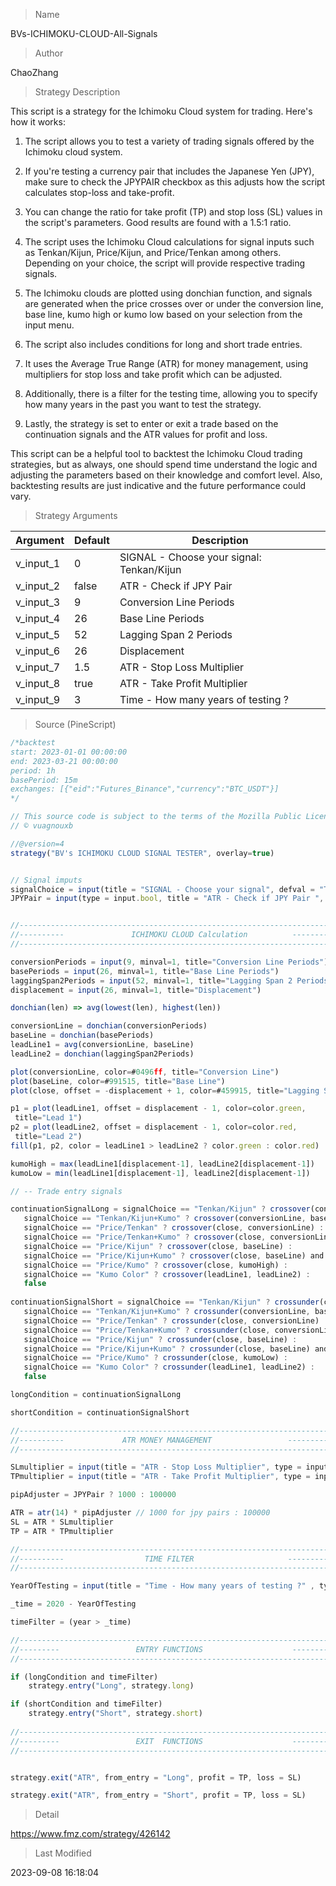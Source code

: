
> Name

BVs-ICHIMOKU-CLOUD-All-Signals

> Author

ChaoZhang

> Strategy Description


This script is a strategy for the Ichimoku Cloud system for trading. Here's how it works:

1. The script allows you to test a variety of trading signals offered by the Ichimoku cloud system.

2. If you're testing a currency pair that includes the Japanese Yen (JPY), make sure to check the JPYPAIR checkbox as this adjusts how the script calculates stop-loss and take-profit.

3. You can change the ratio for take profit (TP) and stop loss (SL) values in the script's parameters. Good results are found with a 1.5:1 ratio.

4. The script uses the Ichimoku Cloud calculations for signal inputs such as Tenkan/Kijun, Price/Kijun, and Price/Tenkan among others. Depending on your choice, the script will provide respective trading signals.

5. The Ichimoku clouds are plotted using donchian function, and signals are generated when the price crosses over or under the conversion line, base line, kumo high or kumo low based on your selection from the input menu.

6. The script also includes conditions for long and short trade entries.

7. It uses the Average True Range (ATR) for money management, using multipliers for stop loss and take profit which can be adjusted.

8. Additionally, there is a filter for the testing time, allowing you to specify how many years in the past you want to test the strategy.

9. Lastly, the strategy is set to enter or exit a trade based on the continuation signals and the ATR values for profit and loss.

This script can be a helpful tool to backtest the Ichimoku Cloud trading strategies, but as always, one should spend time understand the logic and adjusting the parameters based on their knowledge and comfort level. Also, backtesting results are just indicative and the future performance could vary.

> Strategy Arguments



|Argument|Default|Description|
|----|----|----|
|v_input_1|0|SIGNAL - Choose your signal: Tenkan/Kijun|Tenkan/Kijun+Kumo|Price/Tenkan|Price/Tenkan+Kumo|Price/Kijun|Price/Kijun+Kumo|Price/Kumo|Kumo Color|
|v_input_2|false|ATR - Check if JPY Pair |
|v_input_3|9|Conversion Line Periods|
|v_input_4|26|Base Line Periods|
|v_input_5|52|Lagging Span 2 Periods|
|v_input_6|26|Displacement|
|v_input_7|1.5|ATR - Stop Loss Multiplier|
|v_input_8|true|ATR - Take Profit Multiplier|
|v_input_9|3|Time - How many years of testing ?|


> Source (PineScript)

``` javascript
/*backtest
start: 2023-01-01 00:00:00
end: 2023-03-21 00:00:00
period: 1h
basePeriod: 15m
exchanges: [{"eid":"Futures_Binance","currency":"BTC_USDT"}]
*/

// This source code is subject to the terms of the Mozilla Public License 2.0 at https://mozilla.org/MPL/2.0/
// © vuagnouxb

//@version=4
strategy("BV's ICHIMOKU CLOUD SIGNAL TESTER", overlay=true)


// Signal imputs 
signalChoice = input(title = "SIGNAL - Choose your signal", defval = "Tenkan/Kijun", options = ["Tenkan/Kijun", "Tenkan/Kijun+Kumo", "Price/Tenkan", "Price/Tenkan+Kumo", "Price/Kijun", "Price/Kijun+Kumo", "Price/Kumo", "Kumo Color"])
JPYPair = input(type = input.bool, title = "ATR - Check if JPY Pair ", defval = false)


//------------------------------------------------------------------------
//----------               ICHIMOKU CLOUD Calculation          ----------- INPUT
//------------------------------------------------------------------------

conversionPeriods = input(9, minval=1, title="Conversion Line Periods"),
basePeriods = input(26, minval=1, title="Base Line Periods")
laggingSpan2Periods = input(52, minval=1, title="Lagging Span 2 Periods"),
displacement = input(26, minval=1, title="Displacement")

donchian(len) => avg(lowest(len), highest(len))

conversionLine = donchian(conversionPeriods)
baseLine = donchian(basePeriods)
leadLine1 = avg(conversionLine, baseLine)
leadLine2 = donchian(laggingSpan2Periods)

plot(conversionLine, color=#0496ff, title="Conversion Line")
plot(baseLine, color=#991515, title="Base Line")
plot(close, offset = -displacement + 1, color=#459915, title="Lagging Span")

p1 = plot(leadLine1, offset = displacement - 1, color=color.green,
 title="Lead 1")
p2 = plot(leadLine2, offset = displacement - 1, color=color.red,
 title="Lead 2")
fill(p1, p2, color = leadLine1 > leadLine2 ? color.green : color.red)

kumoHigh = max(leadLine1[displacement-1], leadLine2[displacement-1])
kumoLow = min(leadLine1[displacement-1], leadLine2[displacement-1])

// -- Trade entry signals

continuationSignalLong = signalChoice == "Tenkan/Kijun" ? crossover(conversionLine, baseLine) :
   signalChoice == "Tenkan/Kijun+Kumo" ? crossover(conversionLine, baseLine) and close > kumoHigh : 
   signalChoice == "Price/Tenkan" ? crossover(close, conversionLine) : 
   signalChoice == "Price/Tenkan+Kumo" ? crossover(close, conversionLine) and close > kumoHigh :
   signalChoice == "Price/Kijun" ? crossover(close, baseLine) :
   signalChoice == "Price/Kijun+Kumo" ? crossover(close, baseLine) and close > kumoHigh : 
   signalChoice == "Price/Kumo" ? crossover(close, kumoHigh) :
   signalChoice == "Kumo Color" ? crossover(leadLine1, leadLine2) :
   false
   
continuationSignalShort = signalChoice == "Tenkan/Kijun" ? crossunder(conversionLine, baseLine) :
   signalChoice == "Tenkan/Kijun+Kumo" ? crossunder(conversionLine, baseLine) and close < kumoLow : 
   signalChoice == "Price/Tenkan" ? crossunder(close, conversionLine) : 
   signalChoice == "Price/Tenkan+Kumo" ? crossunder(close, conversionLine) and close < kumoLow :
   signalChoice == "Price/Kijun" ? crossunder(close, baseLine) :
   signalChoice == "Price/Kijun+Kumo" ? crossunder(close, baseLine) and close < kumoLow : 
   signalChoice == "Price/Kumo" ? crossunder(close, kumoLow) :
   signalChoice == "Kumo Color" ? crossunder(leadLine1, leadLine2) :
   false

longCondition = continuationSignalLong

shortCondition = continuationSignalShort

//------------------------------------------------------------------------
//----------             ATR MONEY MANAGEMENT                 ------------
//------------------------------------------------------------------------

SLmultiplier = input(title = "ATR - Stop Loss Multiplier", type = input.float, defval = 1.5, step = 0.1)
TPmultiplier = input(title = "ATR - Take Profit Multiplier", type = input.float, defval = 1.0, step = 0.1)

pipAdjuster = JPYPair ? 1000 : 100000

ATR = atr(14) * pipAdjuster // 1000 for jpy pairs : 100000
SL = ATR * SLmultiplier
TP = ATR * TPmultiplier

//------------------------------------------------------------------------
//----------                  TIME FILTER                     ------------
//------------------------------------------------------------------------

YearOfTesting = input(title = "Time - How many years of testing ?" , type = input.integer, defval = 3)

_time = 2020 - YearOfTesting

timeFilter = (year > _time) 

//------------------------------------------------------------------------
//---------                 ENTRY FUNCTIONS                    ----------- INPUT
//------------------------------------------------------------------------

if (longCondition and timeFilter)  
    strategy.entry("Long", strategy.long)

if (shortCondition and timeFilter) 
    strategy.entry("Short", strategy.short)
    
//------------------------------------------------------------------------
//---------                 EXIT  FUNCTIONS                    -----------
//------------------------------------------------------------------------


strategy.exit("ATR", from_entry = "Long", profit = TP, loss = SL)  

strategy.exit("ATR", from_entry = "Short", profit = TP, loss = SL)  
```

> Detail

https://www.fmz.com/strategy/426142

> Last Modified

2023-09-08 16:18:04
